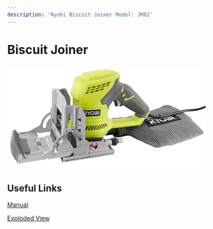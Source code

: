 ```yaml
---
description: 'Ryobi Biscuit Joiner Model: JM82'
---
```


# Biscuit Joiner



![](../.gitbook/assets/image%20%2898%29.png)

## Useful Links

[Manual](https://drive.google.com/file/d/1yA3MuL8K1v2VYqX1pSoISxn78DW3yG9p/view?usp=sharing)

[Exploded View](https://drive.google.com/file/d/1OP7kIRCEflM1msGCHfGcnNFdld1SIA37/view?usp=sharing)

